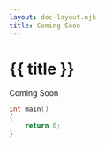 ```yaml
---
layout: doc-layout.njk
title: Coming Soon
---
```


# {{ title }}
Coming Soon

```cpp
int main()
{
    return 0;
}
```